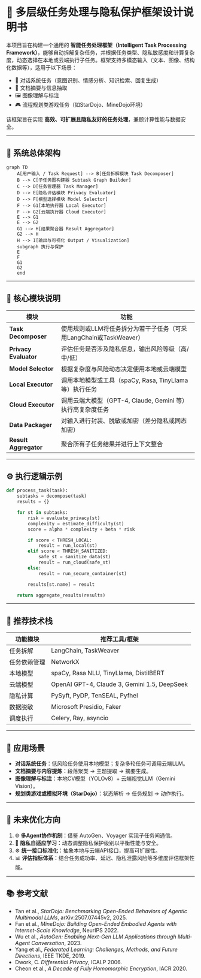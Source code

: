 # 🧠 多层级任务处理与隐私保护框架设计说明书

本项目旨在构建一个通用的 **智能任务处理框架（Intelligent Task Processing Framework）**，能够自动拆解复杂任务，并根据任务类型、隐私敏感度和计算复杂度，动态选择在本地或云端执行子任务。框架支持多模态输入（文本、图像、结构化数据等），适用于以下场景：

- 🤖 对话系统任务（意图识别、情感分析、知识检索、回复生成）
- 📄 文档摘要与信息抽取
- 🖼️ 图像理解与标注
- 🎮 流程规划类游戏任务（如StarDojo、MineDojo环境）

该框架旨在实现 **高效、可扩展且隐私友好的任务处理**，兼顾计算性能与数据安全。

---

## 🧩 系统总体架构

```mermaid
graph TD
    A[用户输入 / Task Request] --> B[任务拆解模块 Task Decomposer]
    B --> C[子任务图构建器 Subtask Graph Builder]
    C --> D[任务管理器 Task Manager]
    D --> E[隐私评估模块 Privacy Evaluator]
    D --> F[模型选择模块 Model Selector]
    F --> G1[本地执行器 Local Executor]
    F --> G2[云端执行器 Cloud Executor]
    E --> G1
    E --> G2
    G1 --> H[结果聚合器 Result Aggregator]
    G2 --> H
    H --> I[输出与可视化 Output / Visualization]
    subgraph 执行与保护
    E
    F
    G1
    G2
    end
```

---

## 🧠 核心模块说明

| 模块 | 功能 |
|------|------|
| **Task Decomposer** | 使用规则或LLM将任务拆分为若干子任务（可采用LangChain或TaskWeaver） |
| **Privacy Evaluator** | 评估任务是否涉及隐私信息，输出风险等级（高/中/低） |
| **Model Selector** | 根据复杂度与风险动态决定使用本地或云端模型 |
| **Local Executor** | 调用本地模型或工具（spaCy, Rasa, TinyLlama 等）执行任务 |
| **Cloud Executor** | 调用云端大模型（GPT-4, Claude, Gemini 等）执行高复杂度任务 |
| **Data Packager** | 对输入进行封装、脱敏或加密（差分隐私或同态加密） |
| **Result Aggregator** | 聚合所有子任务结果并进行上下文整合 |

---

## ⚙️ 执行逻辑示例

```python
def process_task(task):
    subtasks = decompose(task)
    results = {}

    for st in subtasks:
        risk = evaluate_privacy(st)
        complexity = estimate_difficulty(st)
        score = alpha * complexity + beta * risk

        if score < THRESH_LOCAL:
            result = run_local(st)
        elif score < THRESH_SANITIZED:
            safe_st = sanitize_data(st)
            result = run_cloud(safe_st)
        else:
            result = run_secure_container(st)

        results[st.name] = result

    return aggregate_results(results)
```

---

## 🧰 推荐技术栈

| 功能模块 | 推荐工具/框架 |
|-----------|----------------|
| 任务拆解 | LangChain, TaskWeaver |
| 任务依赖管理 | NetworkX |
| 本地模型 | spaCy, Rasa NLU, TinyLlama, DistilBERT |
| 云端模型 | OpenAI GPT-4, Claude 3, Gemini 1.5, DeepSeek |
| 隐私计算 | PySyft, PyDP, TenSEAL, Pyfhel |
| 数据脱敏 | Microsoft Presidio, Faker |
| 调度执行 | Celery, Ray, asyncio |

---

## 🚀 应用场景

- **对话系统任务**：低风险任务使用本地模型；复杂多轮任务可调用云端LLM。  
- **文档摘要与内容提炼**：段落聚类 → 主题提取 → 摘要生成。  
- **图像理解与标注**：本地CV模型（YOLOv8）+ 云端视觉LLM（Gemini Vision）。  
- **规划类游戏或模拟环境（StarDojo）**：状态解析 → 任务规划 → 动作执行。  

---

## 🧩 未来优化方向

1. 🌐 **多Agent协作机制**：借鉴 AutoGen、Voyager 实现子任务间通信。  
2. 🔐 **隐私自适应学习**：动态调整隐私保护级别以平衡性能与安全。  
3. ⚙️ **统一接口标准化**：抽象本地与云端API接口，提高可扩展性。  
4. 📊 **评估指标体系**：结合任务成功率、延迟、隐私泄露风险等多维度评估框架性能。  

---

## 📚 参考文献

- Tan et al., *StarDojo: Benchmarking Open-Ended Behaviors of Agentic Multimodal LLMs*, arXiv:2507.07445v2, 2025.  
- Fan et al., *MineDojo: Building Open-Ended Embodied Agents with Internet-Scale Knowledge*, NeurIPS 2022.  
- Wu et al., *AutoGen: Enabling Next-Gen LLM Applications through Multi-Agent Conversation*, 2023.  
- Yang et al., *Federated Learning: Challenges, Methods, and Future Directions*, IEEE TKDE, 2019.  
- Dwork, C. *Differential Privacy*, ICALP 2006.  
- Cheon et al., *A Decade of Fully Homomorphic Encryption*, IACR 2020.  

